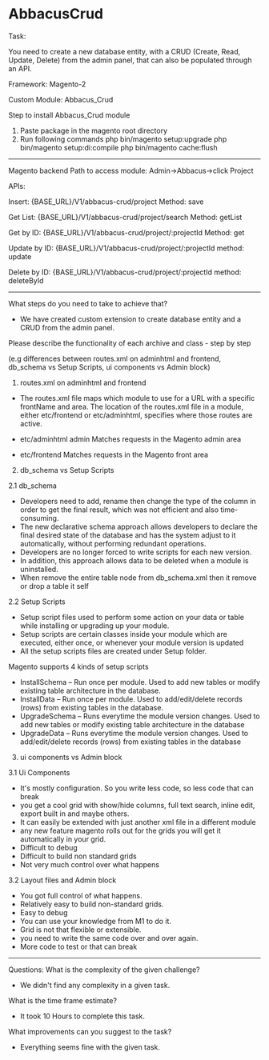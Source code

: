 # AbbacusCrud

Task:

You need to create a new database entity, with a CRUD (Create, Read, Update, Delete) from the admin panel, that can also be populated through an API.

Framework: Magento-2

Custom Module: Abbacus_Crud

Step to install Abbacus_Crud module

1. Paste package in the magento root directory
2. Run following commands
	php bin/magento setup:upgrade
	php bin/magento setup:di:compile
	php bin/magento cache:flush


--------------------------------------------------------------

Magento backend Path to access module:
Admin->Abbacus->click Project


APIs:

Insert: {BASE_URL}/V1/abbacus-crud/project
Method: save

Get List: {BASE_URL}/V1/abbacus-crud/project/search
Method: getList

Get by ID: {BASE_URL}/V1/abbacus-crud/project/:projectId
Method: get

Update by ID: {BASE_URL}/V1/abbacus-crud/project/:projectId
method: update

Delete by ID: {BASE_URL}/V1/abbacus-crud/project/:projectId
method: deleteById

----------------------------------------------------------------

What steps do you need to take to achieve that?

- We have created custom extension to create database entity and a CRUD from the admin panel.

Please describe the functionality of each archive and class - step by step

(e.g differences between routes.xml on adminhtml and frontend, db_schema vs Setup Scripts, ui components vs Admin block)

1. routes.xml on adminhtml and frontend

- The routes.xml file maps which module to use for a URL with a specific frontName and area. The location of the routes.xml file in a module, either etc/frontend or etc/adminhtml, specifies where those routes are active.

- etc/adminhtml admin Matches requests in the Magento admin area
- etc/frontend Matches requests in the Magento front area

2. db_schema vs Setup Scripts

2.1 db_schema

- Developers need to add, rename then change the type of the column in order to get the final result, which was not efficient and also time-consuming.
- The new declarative schema approach allows developers to declare the final desired state of the database and has the system adjust to it automatically, without performing redundant operations.
- Developers are no longer forced to write scripts for each new version.
- In addition, this approach allows data to be deleted when a module is uninstalled.
- When remove the entire table node from db_schema.xml then it remove or drop a table it self

2.2 Setup Scripts

- Setup script files used to perform some action on your data or table while installing or upgrading up your module.
- Setup scripts are certain classes inside your module which are executed, either once, or whenever your module version is updated
- All the setup scripts files are created under Setup folder.

Magento supports 4 kinds of setup scripts
- InstallSchema – Run once per module. Used to add new tables or modify existing table architecture in the database.
- InstallData – Run once per module. Used to add/edit/delete records (rows) from existing tables in the database.
- UpgradeSchema – Runs everytime the module version changes. Used to add new tables or modify existing table architecture in the database
- UpgradeData – Runs everytime the module version changes. Used to add/edit/delete records (rows) from existing tables in the database

3. ui components vs Admin block

3.1 Ui Components

- It's mostly configuration. So you write less code, so less code that can break
- you get a cool grid with show/hide columns, full text search, inline edit, export built in and maybe others.
- It can easily be extended with just another xml file in a different module
- any new feature magento rolls out for the grids you will get it automatically in your grid.
- Difficult to debug
- Difficult to build non standard grids
- Not very much control over what happens

3.2 Layout files and Admin block

- You got full control of what happens.
- Relatively easy to build non-standard grids.
- Easy to debug
- You can use your knowledge from M1 to do it.
- Grid is not that flexible or extensible.
- you need to write the same code over and over again.
- More code to test or that can break

------------------------------------------------------------------------------------

Questions:
What is the complexity of the given challenge?
- We didn't find any complexity in a given task.

What is the time frame estimate?
- It took 10 Hours to complete this task.

What improvements can you suggest to the task?
- Everything seems fine with the given task.
